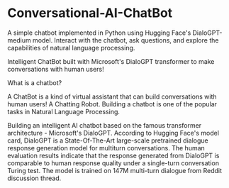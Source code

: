 # Conversational-AI-ChatBot

A simple chatbot implemented in Python using Hugging Face's DialoGPT-medium model. Interact with the chatbot, ask questions, and explore the capabilities of natural language processing.

Intelligent ChatBot built with Microsoft's DialoGPT transformer to make conversations with human users!

What is a chatbot?

A ChatBot is a kind of virtual assistant that can build conversations with human users! A Chatting Robot. Building a chatbot is one of the popular tasks in Natural Language Processing.

Building an intelligent AI chatbot based on the famous transformer architecture - Microsoft's DialoGPT. According to Hugging Face's model card, DialoGPT is a State-Of-The-Art large-scale pretrained dialogue response generation model for multiturn conversations. The human evaluation results indicate that the response generated from DialoGPT is comparable to human response quality under a single-turn conversation Turing test. The model is trained on 147M multi-turn dialogue from Reddit discussion thread.
